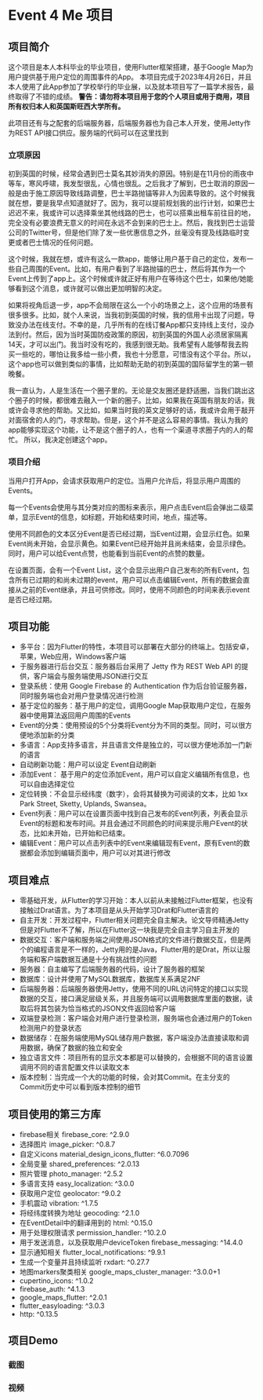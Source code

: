 # Event 4 Me 项目
  
## 项目简介
  
这个项目是本人本科毕业的毕业项目，使用Flutter框架搭建，基于Google Map为用户提供基于用户定位的周围事件的App。
本项目完成于2023年4月26日，并且本人使用了此App参加了学校举行的毕业展，以及就本项目写了一篇学术报告，最终取得了不错的成绩。
**警告：请勿将本项目用于您的个人项目或用于商用，项目所有权归本人和英国斯旺西大学所有。**   
  
此项目还有与之配套的后端服务器，后端服务器也为自己本人开发，使用Jetty作为REST API接口供应。服务端的代码可以在这里找到
  
### 立项原因
  
初到英国的时候，经常会遇到巴士莫名其妙消失的原因。特别是在11月份的雨夜中等车，寒风呼啸，我发型很乱，心情也很乱。之后我才了解到，巴士取消的原因一般是由于施工原因导致线路调整，巴士半路抛锚等非人为因素导致的。这个时候我就在想，要是我早点知道就好了。因为，我可以提前规划我的出行计划，如果巴士迟迟不来，我或许可以选择乘坐其他线路的巴士，也可以搭乘出租车前往目的地，完全没有必要浪费无意义的时间在永远不会到来的巴士上。然后，我找到巴士运营公司的Twitter号，但是他们除了发一些优惠信息之外，丝毫没有提及线路临时变更或者巴士情况的任何问题。
  
这个时候，我就在想，或许有这么一款app，能够让用户基于自己的定位，发布一些自己周围的Event。比如，有用户看到了半路抛锚的巴士，然后将其作为一个Event上传到了app上。这个时候或许就正好有用户在等待这个巴士，如果他/她能够看到这个消息，或许就可以做出更加明智的决定。
  
如果将视角后退一步，app不会局限在这么一个小的场景之上，这个应用的场景有很多很多。比如，就个人来说，当我初到英国的时候，我的信用卡出现了问题，导致没办法在线支付。不幸的是，几乎所有的在线订餐App都只支持线上支付，没办法到付。然后，因为当时英国防疫政策的原因，初到英国的外国人必须居家隔离14天，才可以出门。我当时没有吃的，我感到很无助。我希望有人能够帮我去购买一些吃的，哪怕让我多给一些小费，我也十分愿意，可惜没有这个平台。所以，这个app也可以做到类似的事情，比如帮助无助的初到英国的国际留学生的第一顿晚餐。
  
我一直认为，人是生活在一个圈子里的。无论是交友圈还是舒适圈，当我们跳出这个圈子的时候，都很难去融入一个新的圈子。比如，如果我在英国有朋友的话，我或许会寻求他的帮助。又比如，如果当时我的英文足够好的话，我或许会用于敲开对面宿舍的人的门，寻求帮助。但是，这个并不是这么容易的事情。我认为我的app能够实现这个功能，让不是这个圈子的人，也有一个渠道寻求圈子内的人的帮忙。
所以，我决定创建这个app。
  
### 项目介绍
  
当用户打开App，会请求获取用户的定位。当用户允许后，将显示用户周围的Events。  

每一个Events会使用与其分类对应的图标来表示，用户点击Event后会弹出二级菜单，显示Event的信息，如标题，开始和结束时间，地点，描述等。  

使用不同颜色的文本区分Event是否已经过期，当Event过期，会显示红色。如果Event尚未开始，会显示黄色。如果Event已经开始并且尚未结束，会显示绿色。  
同时，用户可以给Event点赞，也能看到当前Event的点赞的数量。

在设置页面，会有一个Event List，这个会显示出用户自己发布的所有Event，包含所有已过期的和尚未过期的event，用户可以点击编辑Event，所有的数据会直接从之前的Event继承，并且可供修改。同时，使用不同颜色的时间来表示event是否已经过期。
  
## 项目功能
  
- 多平台：因为Flutter的特性，本项目可以部署在大部分的终端上。包括安卓，苹果，Web应用，Windows客户端
- 于服务器进行后台交互：服务器后台采用了 Jetty 作为 REST Web API 的提供，客户端会与服务端使用JSON进行交互
- 登录系统：使用 Google Firebase 的 Authentication 作为后台验证服务器，同时服务端也会对用户登录情况进行检测
- 基于定位的服务：基于用户的定位，调用Google Map获取用户定位，在服务器中使用算法返回用户周围的Events
- Event的分类：使用预设的5个分类将Event分为不同的类型。同时，可以很方便地添加新的分类
- 多语言：App支持多语言，并且语言文件是独立的，可以很方便地添加一门新的语言
- 自动刷新功能：用户可以设定 Event自动刷新
- 添加Event： 基于用户的定位添加Event，用户可以自定义编辑所有信息，也可以自由选择定位
- 定位转换：不会显示经纬度（数字），会将其替换为可阅读的文本，比如 1xx Park Street, Sketty, Uplands, Swansea。
- Event列表：用户可以在设置页面中找到自己发布的Event列表，列表会显示Event的标题和发布时间。并且会通过不同颜色的时间来提示用户Event的状态，比如未开始，已开始和已结束。
- 编辑Event：用户可以点击列表中的Event来编辑现有Event，原有Event的数据都会添加到编辑页面中，用户可以对其进行修改
  
## 项目难点
  
- 零基础开发，从Flutter的学习开始：本人以前从未接触过Flutter框架，也没有接触过Drat语言。为了本项目是从头开始学习Drat和Flutter语言的
- 自主开发：开发过程中，Flutter相关问题完全自主解决。论文导师精通Jetty但是对Flutter不了解，所以在Flutter这一块我是完全自主学习自主开发的
- 数据交互：客户端和服务端之间使用JSON格式的文件进行数据交互，但是两个的编程语言是不一样的，Jetty用的是Java，Flutter用的是Drat，所以让服务端和客户端数据互通是十分有挑战性的问题
- 服务器：自主编写了后端服务器的代码，设计了服务器的框架
- 数据库：设计并使用了MySQL数据库，数据库关系满足2NF
- 后端服务器：后端服务器使用Jetty，使用不同的URL访问特定的接口以实现数据的交互，接口满足层级关系，并且服务端可以调用数据库里面的数据，读取后将其包装为恰当格式的JSON文件返回给客户端
- 双端登录检测：客户端会对用户进行登录检测，服务端也会通过用户的Token检测用户的登录状态
- 数据储存：在服务端使用MySQL储存用户数据，客户端没办法直接读取和调用数据，确保了数据的独立和安全
- 独立语言文件：项目所有的显示文本都是可以替换的，会根据不同的语言设置调用不同的语言配置文件以读取文本
- 版本控制：当完成一个大的功能的时候，会对其Commit。在主分支的Commit历史中可以看到版本控制的细节
   
## 项目使用的第三方库
- firebase相关 firebase_core: ^2.9.0
- 选择图片 image_picker: ^0.8.7
- 自定义icons material_design_icons_flutter: ^6.0.7096
- 全局变量 shared_preferences: ^2.0.13
- 照片管理 photo_manager: ^2.5.2
- 多语言支持 easy_localization: ^3.0.0
- 获取用户定位 geolocator: ^9.0.2
- 手机震动 vibration: ^1.7.5
- 将经纬度转换为地址 geocoding: ^2.1.0
- 在EventDetail中的翻译用到的 html: ^0.15.0
- 用于处理权限请求 permission_handler: ^10.2.0
- 用于发送消息，以及获取用户deviceToken firebase_messaging: ^14.4.0
- 显示通知相关 flutter_local_notifications: ^9.9.1
- 生成一个变量并且持续监听 rxdart: ^0.27.7
- 地图markers聚类相关 google_maps_cluster_manager: ^3.0.0+1
- cupertino_icons: ^1.0.2
- firebase_auth: ^4.1.3
- google_maps_flutter: ^2.0.1
- flutter_easyloading: ^3.0.3
- http: ^0.13.5
  
## 项目Demo
  
### 截图
  

### 视频